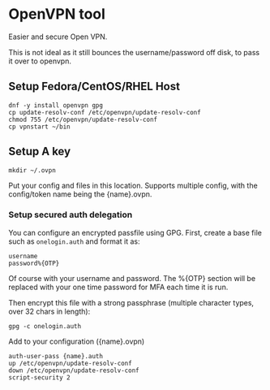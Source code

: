 # OpenVPN tool

Easier and secure Open VPN.

This is not ideal as it still bounces the username/password off disk, to pass it over to openvpn.

## Setup Fedora/CentOS/RHEL Host

	dnf -y install openvpn gpg
	cp update-resolv-conf /etc/openvpn/update-resolv-conf
	chmod 755 /etc/openvpn/update-resolv-conf
	cp vpnstart ~/bin

## Setup A key

	mkdir ~/.ovpn

Put your config and files in this location.  Supports multiple config, with the config/token name being the {name}.ovpn.

### Setup secured auth delegation

You can configure an encrypted passfile using GPG.  First, create a base file such as `onelogin.auth` and format it as:

	username
	password%{OTP}

Of course with your username and password.  The %{OTP} section will be replaced with your one time password for MFA each time it is run.

Then encrypt this file with a strong passphrase (multiple character types, over 32 chars in length):

	gpg -c onelogin.auth

Add to your configuration ({name}.ovpn)

	auth-user-pass {name}.auth
	up /etc/openvpn/update-resolv-conf
	down /etc/openvpn/update-resolv-conf
	script-security 2
